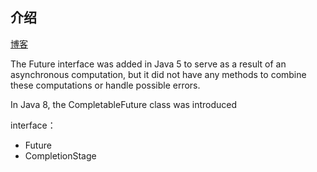 
## 介绍

[博客](https://www.baeldung.com/java-completablefuture)

The Future interface was added in Java 5 to serve as a result of an asynchronous computation, but it did not have any methods to combine these computations or handle possible errors.

In Java 8, the CompletableFuture class was introduced


interface：

- Future
- CompletionStage